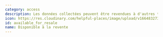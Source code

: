 ```yaml
---
category: access
description: Les données collectées peuvent être revendues à d'autres tiers.
icon: https://res.cloudinary.com/helpful-places/image/upload/v1664832732/dtpr-icons/access/resale_t9iwvs.svg
id: available_for_resale
name: Disponible à la revente
---
```

